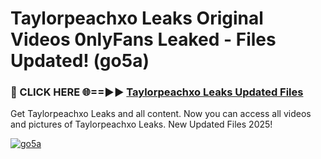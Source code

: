 # Taylorpeachxo Leaks Original Videos 0nlyFans Leaked - Files Updated! (go5a)

<h3>🔴 CLICK HERE 🌐==►► <a href="https://tinyurl.com/2jnfzry5" rel="nofollow">Taylorpeachxo Leaks Updated Files</a></h3>

Get Taylorpeachxo Leaks and all content. Now you can access all videos and pictures of Taylorpeachxo Leaks. New Updated Files 2025!

[![go5a](https://i.imgur.com/GyGTBgg.gif)](https://tinyurl.com/2jnfzry5)
